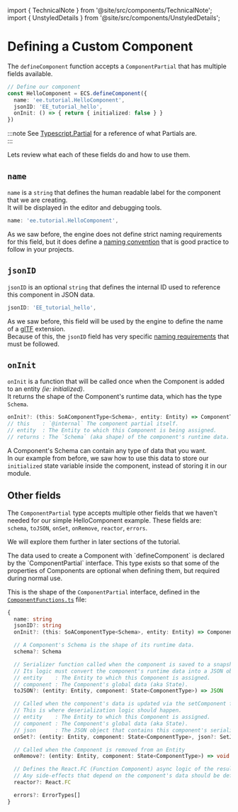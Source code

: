 import { TechnicalNote } from '@site/src/components/TechnicalNote';
import { UnstyledDetails } from '@site/src/components/UnstyledDetails';

# Defining a Custom Component
The `defineComponent` function accepts a `ComponentPartial` that has multiple fields available.  
```ts
// Define our component
const HelloComponent = ECS.defineComponent({
  name: 'ee.tutorial.HelloComponent',
  jsonID: 'EE_tutorial_hello',
  onInit: () => { return { initialized: false } }
})
```

:::note
See [Typescript.Partial](https://www.typescriptlang.org/docs/handbook/utility-types.html#partialtype) for a reference of what Partials are.  
:::

Lets review what each of these fields do and how to use them.   
## `name`
`name` is a `string` that defines the human readable label for the component that we are creating.  
It will be displayed in the editor and debugging tools.  
```ts
name: 'ee.tutorial.HelloComponent',
```
As we saw before, the engine does not define strict naming requirements for this field, but it does define a [naming convention](./styling#id-naming-convention) that is good practice to follow in your projects.  

## `jsonID`
`jsonID` is an optional `string` that defines the internal ID used to reference this component in JSON data.  
```ts
jsonID: 'EE_tutorial_hello',
```
As we saw before, this field will be used by the engine to define the name of a [glTF](https://www.khronos.org/gltf) extension.   
Because of this, the `jsonID` field has very specific [naming requirements](./styling#jsonid-naming-requirements) that must be followed.  

## `onInit`
`onInit` is a function that will be called once when the Component is added to an entity _(ie: initialized)_.  
It returns the shape of the Component's runtime data, which has the type `Schema`.  
```ts
onInit?: (this: SoAComponentType<Schema>, entity: Entity) => ComponentType & OnInitValidateNotState<ComponentType>
// this    : `@internal` The component partial itself.
// entity  : The Entity to which this Component is being assigned.
// returns : The `Schema` (aka shape) of the component's runtime data.
```
A Component's Schema can contain any type of data that you want.   
In our example from before, we saw how to use this data to store our `initialized` state variable inside the component, instead of storing it in our module.  

## Other fields
The `ComponentPartial` type accepts multiple other fields that we haven't needed for our simple HelloComponent example. These fields are:  
`schema`, `toJSON`, `onSet`, `onRemove`, `reactor`, `errors`.  

We will explore them further in later sections of the tutorial.  

<TechnicalNote>
The data used to create a Component with `defineComponent` is declared by the `ComponentPartial` interface.
This type exists so that some of the properties of Components are optional when defining them, but required during normal use.  

This is the shape of the `ComponentPartial` interface, defined in the [`ComponentFunctions.ts`](https://github.com/EtherealEngine/etherealengine/blob/dev/packages/ecs/src/ComponentFunctions.ts) file:
```ts
{
  name: string
  jsonID?: string
  onInit?: (this: SoAComponentType<Schema>, entity: Entity) => ComponentType & OnInitValidateNotState<ComponentType>

  // A Component's Schema is the shape of its runtime data.
  schema?: Schema

  // Serializer function called when the component is saved to a snapshot or scene file.
  // Its logic must convert the component's runtime data into a JSON object.
  // entity    : The Entity to which this Component is assigned.
  // component : The Component's global data (aka State).
  toJSON?: (entity: Entity, component: State<ComponentType>) => JSON

  // Called when the component's data is updated via the setComponent function.
  // This is where deserialization logic should happen.
  // entity    : The Entity to which this Component is assigned.
  // component : The Component's global data (aka State).
  // json      : The JSON object that contains this component's serialized data.
  onSet?: (entity: Entity, component: State<ComponentType>, json?: SetJSON) => void

  // Called when the Component is removed from an Entity
  onRemove?: (entity: Entity, component: State<ComponentType>) => void | Promise<void>

  // Defines the React.FC (Function Component) async logic of the resulting Component type.
  // Any side-effects that depend on the component's data should be defined here.
  reactor?: React.FC

  errors?: ErrorTypes[]
}
```
</TechnicalNote>

